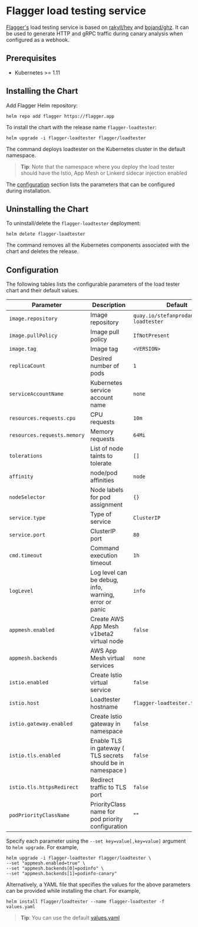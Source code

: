 # Flagger load testing service

[Flagger's](https://github.com/weaveworks/flagger) load testing service is based on 
[rakyll/hey](https://github.com/rakyll/hey) and 
[bojand/ghz](https://github.com/bojand/ghz).
It can be used to generate HTTP and gRPC traffic during canary analysis when configured as a webhook.

## Prerequisites

* Kubernetes >= 1.11

## Installing the Chart

Add Flagger Helm repository:

```console
helm repo add flagger https://flagger.app
```

To install the chart with the release name `flagger-loadtester`:

```console
helm upgrade -i flagger-loadtester flagger/loadtester
```

The command deploys loadtester on the Kubernetes cluster in the default namespace.

> **Tip**: Note that the namespace where you deploy the load tester should
> have the Istio, App Mesh or Linkerd sidecar injection enabled

The [configuration](#configuration) section lists the parameters that can be configured during installation.

## Uninstalling the Chart

To uninstall/delete the `flagger-loadtester` deployment:

```console
helm delete flagger-loadtester
```

The command removes all the Kubernetes components associated with the chart and deletes the release.

## Configuration

The following tables lists the configurable parameters of the load tester chart and their default values.

Parameter | Description | Default
--- | --- | ---
`image.repository` | Image repository | `quay.io/stefanprodan/flagger-loadtester`
`image.pullPolicy` | Image pull policy | `IfNotPresent`
`image.tag` | Image tag | `<VERSION>`
`replicaCount` | Desired number of pods | `1`
`serviceAccountName` | Kubernetes service account name | `none` 
`resources.requests.cpu` | CPU requests | `10m`
`resources.requests.memory` | Memory requests | `64Mi`
`tolerations` | List of node taints to tolerate | `[]`
`affinity` | node/pod affinities | `node`
`nodeSelector` | Node labels for pod assignment | `{}`
`service.type` | Type of service | `ClusterIP`
`service.port` | ClusterIP port | `80`
`cmd.timeout` | Command execution timeout | `1h`
`logLevel` | Log level can be debug, info, warning, error or panic | `info`
`appmesh.enabled` | Create AWS App Mesh v1beta2 virtual node | `false`
`appmesh.backends` | AWS App Mesh virtual services | `none`
`istio.enabled` | Create Istio virtual service | `false`
`istio.host` | Loadtester hostname  | `flagger-loadtester.flagger`
`istio.gateway.enabled` | Create Istio gateway in namespace | `false`
`istio.tls.enabled` | Enable TLS in gateway ( TLS secrets should be in namespace ) | `false`
`istio.tls.httpsRedirect` | Redirect traffic to TLS port | `false`
`podPriorityClassName` | PriorityClass name for pod priority configuration | ""

Specify each parameter using the `--set key=value[,key=value]` argument to `helm upgrade`. For example,

```console
helm upgrade -i flagger-loadtester flagger/loadtester \
--set "appmesh.enabled=true" \
--set "appmesh.backends[0]=podinfo" \
--set "appmesh.backends[1]=podinfo-canary"
```

Alternatively, a YAML file that specifies the values for the above parameters can be provided while installing the chart. For example,

```console
helm install flagger/loadtester --name flagger-loadtester -f values.yaml
```

> **Tip**: You can use the default [values.yaml](values.yaml)


